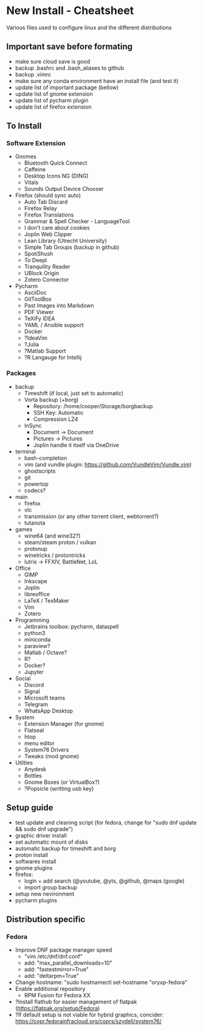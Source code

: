 # New Install - Cheatsheet
Various files used to configure linux and the different distributions

## Important save before formating
- make sure cloud save is good
- backup .bashrc and .bash_aliases to github
- backup .vimrc
- make sure any conda environment have an install file (and test it)
- update list of important package (bellow)
- update list of gnome extension
- update list of pycharm plugin
- update list of firefox extension

## To Install
### Software Extension
- Gnomes
    - Bluetooth Quick Connect
    - Caffeine
    - Desktop Icons NG (DING)
    - Vitals
    - Sounds Output Device Chooser
- Firefox (should sync auto)
    - Auto Tab Discard
    - Firefox Relay
    - Firefox Translations
    - Grammar & Spell Checker - LanguageTool
    - I don't care about cookies
    - Joplin Web Clipper
    - Lean Library (Utrecht University)
    - Simple Tab Groups (backup in github)
    - SpotiShush
    - To Deepl
    - Tranquility Reader
    - UBlock Origin
    - Zotero Connector
- Pycharm
    - AsciiDoc
    - GitToolBox
    - Past Images into Markdown
    - PDF Viewer
    - TeXiFy IDEA
    - YAML / Ansible support
    - Docker
    - ?IdeaVim
    - ?Julia
    - ?Matlab Support
    - ?R Langauge for Intellij

### Packages
- backup
    - Timeshift (if local, just set to automatic)
    - Vorta backup (+borg)
        - Repository: /home/cooper/Storage/borgbackup
        - SSH Key: Automatic
        - Compression LZ4
    - InSync
        - Document -> Document
        - Pictures -> Pictures
        - Joplin handle it itself via OneDrive
- terminal
    - bash-completion
    - vim (and vundle plugin: https://github.com/VundleVim/Vundle.vim)
    - ghostscripts
    - git
    - powertop
    - codecs?
- main
    - firefox
    - vlc
    - transmission (or any other torrent client, webtorrent?)
    - tutanota
- games
    - wine64 (and wine32?)
    - steam/steam proton / vulkan
    - protonup
    - winetricks / protontricks
    - lutris -> FFXIV, BattleNet, LoL
- Office
    - GIMP
    - Inkscape
    - Joplin
    - libreoffice
    - LaTeX / TexMaker
    - Vim
    - Zotero
- Programming
    - Jetbrains toolbox: pycharm, dataspell
    - python3
    - miniconda
    - paraview?
    - Matlab / Octave?
    - R?
    - Docker?
    - Jupyter
- Social
    - Discord
    - Signal
    - Microsoft teams
    - Telegram
    - WhatsApp Desktop
- System
    - Extension Manager (for gnome)
    - Flatseal
    - htop
    - menu editor
    - System76 Drivers
    - Tweaks (mod gnome)
- Utilties
    - Anydesk
    - Bottles
    - Gnome Boxes (or VirtualBox?)
    - ?Popsicle (writting usb key)

## Setup guide
- test update and cleaning script (for fedora, change for "sudo dnf update && sudo dnf upgrade")
- graphic driver install
- set automatic mount of disks
- automatic backup for timeshift and borg
- proton install 
- softwares install
- gnome plugins
- firefox: 
    - login + add search (@youtube, @yts, @github, @maps (google)
    - import group backup
- setup new nevironment
- pycharm plugins


## Distribution specific
### Fedora
- Improve DNF package manager speed
    - "vim /etc/dnf/dnf.conf"
    - add: "max_parallel_downloads=10"
    - add: "fastestmirror=True"
    - add: "deltarpm=True"
- Change hostname: "sudo hostnamectl set-hostname "oryxp-fedora"
- Enable additional repository
    - RPM Fusion for Fedora XX
- ?Install flathub for easier management of flatpak (https://flatpak.org/setup/Fedora)
- ?If default setup is not viable for hybrid graphics, concider: https://copr.fedorainfracloud.org/coprs/szydell/system76/
